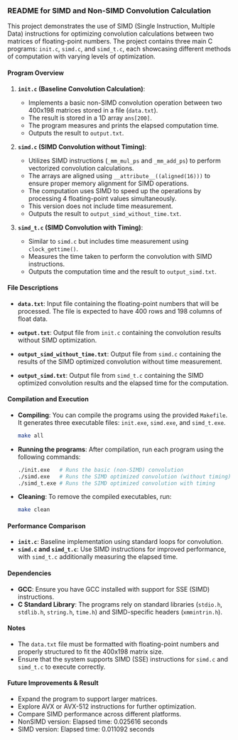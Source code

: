 ### README for SIMD and Non-SIMD Convolution Calculation

This project demonstrates the use of SIMD (Single Instruction, Multiple Data) instructions for optimizing convolution calculations between two matrices of floating-point numbers. The project contains three main C programs: `init.c`, `simd.c`, and `simd_t.c`, each showcasing different methods of computation with varying levels of optimization.

#### Program Overview

1. **`init.c` (Baseline Convolution Calculation)**:
   - Implements a basic non-SIMD convolution operation between two 400x198 matrices stored in a file (`data.txt`).
   - The result is stored in a 1D array `ans[200]`.
   - The program measures and prints the elapsed computation time.
   - Outputs the result to `output.txt`.

2. **`simd.c` (SIMD Convolution without Timing)**:
   - Utilizes SIMD instructions (`_mm_mul_ps` and `_mm_add_ps`) to perform vectorized convolution calculations.
   - The arrays are aligned using `__attribute__((aligned(16)))` to ensure proper memory alignment for SIMD operations.
   - The computation uses SIMD to speed up the operations by processing 4 floating-point values simultaneously.
   - This version does not include time measurement.
   - Outputs the result to `output_simd_without_time.txt`.

3. **`simd_t.c` (SIMD Convolution with Timing)**:
   - Similar to `simd.c` but includes time measurement using `clock_gettime()`.
   - Measures the time taken to perform the convolution with SIMD instructions.
   - Outputs the computation time and the result to `output_simd.txt`.

#### File Descriptions

- **`data.txt`**: Input file containing the floating-point numbers that will be processed. The file is expected to have 400 rows and 198 columns of float data.
  
- **`output.txt`**: Output file from `init.c` containing the convolution results without SIMD optimization.

- **`output_simd_without_time.txt`**: Output file from `simd.c` containing the results of the SIMD optimized convolution without time measurement.

- **`output_simd.txt`**: Output file from `simd_t.c` containing the SIMD optimized convolution results and the elapsed time for the computation.

#### Compilation and Execution

- **Compiling**: You can compile the programs using the provided `Makefile`. It generates three executable files: `init.exe`, `simd.exe`, and `simd_t.exe`.

    ```bash
    make all
    ```

- **Running the programs**: After compilation, run each program using the following commands:

    ```bash
    ./init.exe   # Runs the basic (non-SIMD) convolution
    ./simd.exe   # Runs the SIMD optimized convolution (without timing)
    ./simd_t.exe # Runs the SIMD optimized convolution with timing
    ```

- **Cleaning**: To remove the compiled executables, run:

    ```bash
    make clean
    ```

#### Performance Comparison
- **`init.c`**: Baseline implementation using standard loops for convolution.
- **`simd.c` and `simd_t.c`**: Use SIMD instructions for improved performance, with `simd_t.c` additionally measuring the elapsed time.

#### Dependencies

- **GCC**: Ensure you have GCC installed with support for SSE (SIMD) instructions.
- **C Standard Library**: The programs rely on standard libraries (`stdio.h`, `stdlib.h`, `string.h`, `time.h`) and SIMD-specific headers (`xmmintrin.h`).

#### Notes

- The `data.txt` file must be formatted with floating-point numbers and properly structured to fit the 400x198 matrix size.
- Ensure that the system supports SIMD (SSE) instructions for `simd.c` and `simd_t.c` to execute correctly.

#### Future Improvements & Result

- Expand the program to support larger matrices.
- Explore AVX or AVX-512 instructions for further optimization.
- Compare SIMD performance across different platforms.
- NonSIMD version: Elapsed time: 0.025616 seconds
- SIMD version: Elapsed time: 0.011092 seconds
